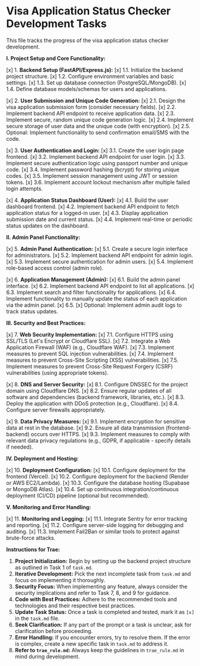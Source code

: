 # Visa Application Status Checker Development Tasks

This file tracks the progress of the visa application status checker development.

**I. Project Setup and Core Functionality:**

[x] 1. **Backend Setup (FastAPI/Express.js):**
    [x] 1.1. Initialize the backend project structure.
    [x] 1.2. Configure environment variables and basic settings.
    [x] 1.3. Set up database connection (PostgreSQL/MongoDB).
    [x] 1.4. Define database models/schemas for users and applications.

[x] 2. **User Submission and Unique Code Generation:**
    [x] 2.1. Design the visa application submission form (consider necessary fields).
    [x] 2.2. Implement backend API endpoint to receive application data.
    [x] 2.3. Implement secure, random unique code generation logic.
    [x] 2.4. Implement secure storage of user data and the unique code (with encryption).
    [x] 2.5. Optional: Implement functionality to send confirmation email/SMS with the code.

[x] 3. **User Authentication and Login:**
    [x] 3.1. Create the user login page frontend.
    [x] 3.2. Implement backend API endpoint for user login.
    [x] 3.3. Implement secure authentication logic using passport number and unique code.
    [x] 3.4. Implement password hashing (bcrypt) for storing unique codes.
    [x] 3.5. Implement session management using JWT or session tokens.
    [x] 3.6. Implement account lockout mechanism after multiple failed login attempts.

[x] 4. **Application Status Dashboard (User):**
    [x] 4.1. Build the user dashboard frontend.
    [x] 4.2. Implement backend API endpoint to fetch application status for a logged-in user.
    [x] 4.3. Display application submission date and current status.
    [x] 4.4. Implement real-time or periodic status updates on the dashboard.

**II. Admin Panel Functionality:**

[x] 5. **Admin Panel Authentication:**
    [x] 5.1. Create a secure login interface for administrators.
    [x] 5.2. Implement backend API endpoint for admin login.
    [x] 5.3. Implement secure authentication for admin users.
    [x] 5.4. Implement role-based access control (admin role).

[x] 6. **Application Management (Admin):**
    [x] 6.1. Build the admin panel interface.
    [x] 6.2. Implement backend API endpoint to list all applications.
    [x] 6.3. Implement search and filter functionality for applications.
    [x] 6.4. Implement functionality to manually update the status of each application via the admin panel.
    [x] 6.5. [x] Optional: Implement admin audit logs to track status updates.

**III. Security and Best Practices:**

[x] 7. **Web Security Implementation:**
    [x] 7.1. Configure HTTPS using SSL/TLS (Let's Encrypt or Cloudflare SSL).
    [x] 7.2. Integrate a Web Application Firewall (WAF) (e.g., Cloudflare WAF).
    [x] 7.3. Implement measures to prevent SQL injection vulnerabilities.
    [x] 7.4. Implement measures to prevent Cross-Site Scripting (XSS) vulnerabilities.
    [x] 7.5. Implement measures to prevent Cross-Site Request Forgery (CSRF) vulnerabilities (using appropriate tokens).

[x] 8. **DNS and Server Security:**
    [x] 8.1. Configure DNSSEC for the project domain using Cloudflare DNS.
    [x] 8.2. Ensure regular updates of all software and dependencies (backend framework, libraries, etc.).
    [x] 8.3. Deploy the application with DDoS protection (e.g., Cloudflare).
    [x] 8.4. Configure server firewalls appropriately.

[x] 9. **Data Privacy Measures:**
    [x] 9.1. Implement encryption for sensitive data at rest in the database.
    [x] 9.2. Ensure all data transmission (frontend-backend) occurs over HTTPS.
    [x] 9.3. Implement measures to comply with relevant data privacy regulations (e.g., GDPR, if applicable - specify details if needed).

**IV. Deployment and Hosting:**

[x] 10. **Deployment Configuration:**
    [x] 10.1. Configure deployment for the frontend (Vercel).
    [x] 10.2. Configure deployment for the backend (Render or AWS EC2/Lambda).
    [x] 10.3. Configure the database hosting (Supabase or MongoDB Atlas).
    [x] 10.4. Set up continuous integration/continuous deployment (CI/CD) pipeline (optional but recommended).

**V. Monitoring and Error Handling:**

[x] 11. **Monitoring and Logging:**
    [x] 11.1. Integrate Sentry for error tracking and reporting.
    [x] 11.2. Configure server-side logging for debugging and auditing.
    [x] 11.3. Implement Fail2Ban or similar tools to protect against brute-force attacks.

**Instructions for Trae:**

1.  **Project Initialization:** Begin by setting up the backend project structure as outlined in Task 1 of `task.md`.
2.  **Iterative Development:** Pick the next incomplete task from `task.md` and focus on implementing it thoroughly.
3.  **Security Focus:** When implementing any feature, always consider the security implications and refer to Task 7, 8, and 9 for guidance.
4.  **Code with Best Practices:** Adhere to the recommended tools and technologies and their respective best practices.
5.  **Update Task Status:** Once a task is completed and tested, mark it as `[x]` in the `task.md` file.
6.  **Seek Clarification:** If any part of the prompt or a task is unclear, ask for clarification before proceeding.
7.  **Error Handling:** If you encounter errors, try to resolve them. If the error is complex, create a new specific task in `task.md` to address it.
8.  **Refer to `trae_rule.md`:** Always keep the guidelines in `trae_rule.md` in mind during development.
